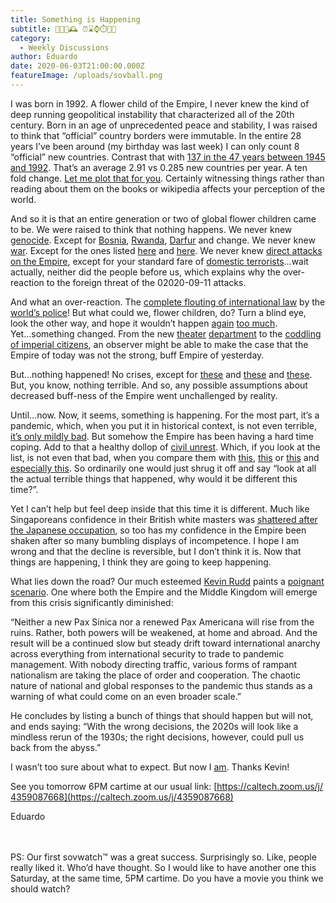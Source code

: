 ```yaml
---
title: Something is Happening
subtitle: 🤔💭🤭🕰️ ⏰⌛⌚⏱️📅🐐
category:
  - Weekly Discussions
author: Eduardo
date: 2020-06-03T21:00:00.000Z
featureImage: /uploads/sovball.png
---
```

I was born in 1992. A flower child of the Empire, I never knew the kind of deep running geopolitical instability that characterized all of the 20th century. Born in an age of unprecedented peace and stability, I was raised to think that “official” country borders were immutable. In the entire 28 years I’ve been around (my birthday was last week) I can only count 8 “official” new countries. Contrast that with [137 in the 47 years between 1945 and 1992](https://en.wikipedia.org/wiki/List_of_sovereign_states_by_date_of_formation#Sortable_list). That’s an average 2.91 vs 0.285 new countries per year. A ten fold change. [Let me plot that for you](https://colab.research.google.com/drive/1teVx38IfjcPMwsiis8VA0D8rNO4gbDYe?usp=sharing). Certainly witnessing things rather than reading about them on the books or wikipedia affects your perception of the world.



And so it is that an entire generation or two of global flower children came to be. We were raised to think that nothing happens. We never knew [genocide](https://en.wikipedia.org/wiki/List_of_genocides_by_death_toll). Except for [Bosnia](https://en.wikipedia.org/wiki/Bosnian_genocide), [Rwanda](https://www.bbc.com/news/world-africa-26875506), [Darfur](https://en.wikipedia.org/wiki/Darfur_genocide) and change. We never knew [war](https://en.wikipedia.org/wiki/Outline_of_war#Wars). Except for the ones listed [here](https://en.wikipedia.org/wiki/List_of_wars:_1990%E2%80%932002) and [here](https://en.wikipedia.org/wiki/List_of_wars:_2003%E2%80%93present). We never knew [direct attacks on the Empire](https://en.wikipedia.org/wiki/List_of_attacks_on_U.S._territory), except for your standard fare of [domestic terrorists](https://en.wikipedia.org/wiki/Terrorism_in_the_United_States)...wait actually, neither did the people before us, which explains why the over-reaction to the foreign threat of the 02020-09-11 attacks.



And what an over-reaction. The [complete flouting of international law](https://www.theguardian.com/world/2004/sep/16/iraq.iraq) by the [world’s police](https://docs.google.com/presentation/d/1DBZftYyQV_uefwTMtvtHWTGIkwmSPkHzHdzft8mD3as/edit#slide=id.g743b4f3ab1_0_1616)! But what could we, flower children, do? Turn a blind eye, look the other way, and hope it wouldn’t happen [again](https://en.wikipedia.org/wiki/United_States_war_crimes) [too much](https://en.wikipedia.org/wiki/United_States_involvement_in_regime_change). Yet...something changed. From the new [theater](https://www.theatlantic.com/national/archive/2014/01/tsa-business-security-theater-not-security/357599/) [department](https://en.wikipedia.org/wiki/United_States_Department_of_Homeland_Security) to the [coddling of imperial citizens](https://www.theatlantic.com/magazine/archive/2015/09/the-coddling-of-the-american-mind/399356/), an observer might be able to make the case that the Empire of today was not the strong, buff Empire of yesterday.



But...nothing happened! No crises, except for [these](https://en.wikipedia.org/wiki/List_of_economic_crises) and [these](https://en.wikipedia.org/wiki/List_of_largest_refugee_crises) and [these](https://en.wikipedia.org/wiki/International_crisis). But, you know, nothing terrible. And so, any possible assumptions about decreased buff-ness of the Empire went unchallenged by reality.



Until...now. Now, it seems, something is happening. For the most part, it’s a pandemic, which, when you put it in historical context, is not even terrible, [it’s only mildly bad](https://www.foreignaffairs.com/articles/united-states/2020-05-28/spanish-flu-didnt-wreck-global-economy). But somehow the Empire has been having a hard time coping. Add to that a healthy dollop of [civil unrest](https://www.foreignaffairs.com/articles/united-states/2020-05-28/spanish-flu-didnt-wreck-global-economy). Which, if you look at the list, is not even that bad, when you compare them with [this](https://www.foreignaffairs.com/articles/united-states/2020-05-28/spanish-flu-didnt-wreck-global-economy), [this](https://en.wikipedia.org/wiki/King_assassination_riots) or [this](https://www.npr.org/2017/04/26/524744989/when-la-erupted-in-anger-a-look-back-at-the-rodney-king-riots) and [especially this](https://status451.com/2017/01/20/days-of-rage/). So ordinarily one would just shrug it off and say “look at all the actual terrible things that happened, why would it be different this time?”.



Yet I can’t help but feel deep inside that this time it is different. Much like Singaporeans confidence in their British white masters was [shattered after the Japanese occupation](https://books.google.com.br/books?id=hBSyDgAAQBAJ&pg=PA171&lpg=PA171&dq=singapore+confidence+in+the+british+shaken+after+japanese+occupation&source=bl&ots=n-L3kMmIx0&sig=ACfU3U0VkxWVIy1ymrE6TEfLoR_NXkv0uQ&hl=en&sa=X&ved=2ahUKEwjKvOqLweTpAhUWIbkGHfQ-DWIQ6AEwCXoECAoQAQ#v=onepage&q=singapore%20confidence%20in%20the%20british%20shaken%20after%20japanese%20occupation&f=false), so too has my confidence in the Empire been shaken after so many bumbling displays of incompetence. I hope I am wrong and that the decline is reversible, but I don’t think it is. Now that things are happening, I think they are going to keep happening.



What lies down the road? Our much esteemed [Kevin Rudd](https://www.foreignaffairs.com/authors/kevin-rudd) paints a [poignant scenario](https://www.foreignaffairs.com/articles/united-states/2020-05-06/coming-post-covid-anarchy). One where both the Empire and the Middle Kingdom will emerge from this crisis significantly diminished:



“Neither a new Pax Sinica nor a renewed Pax Americana will rise from the ruins. Rather, both powers will be weakened, at home and abroad. And the result will be a continued slow but steady drift toward international anarchy across everything from international security to trade to pandemic management. With nobody directing traffic, various forms of rampant nationalism are taking the place of order and cooperation. The chaotic nature of national and global responses to the pandemic thus stands as a warning of what could come on an even broader scale.”



He concludes by listing a bunch of things that should happen but will not, and ends saying: “With the wrong decisions, the 2020s will look like a mindless rerun of the 1930s; the right decisions, however, could pull us back from the abyss.”



I wasn’t too sure about what to expect. But now I [am](https://en.wikipedia.org/wiki/1930s). Thanks Kevin!



See you tomorrow 6PM cartime at our usual link: [https://caltech.zoom.us/j/​4359087668](https://caltech.zoom.us/j/4359087668)



Eduardo

\
\
PS: Our first sovwatch™ was a great success. Surprisingly so. Like, people really liked it. Who’d have thought. So I would like to have another one this Saturday, at the same time, 5PM cartime. Do you have a movie you think we should watch?
